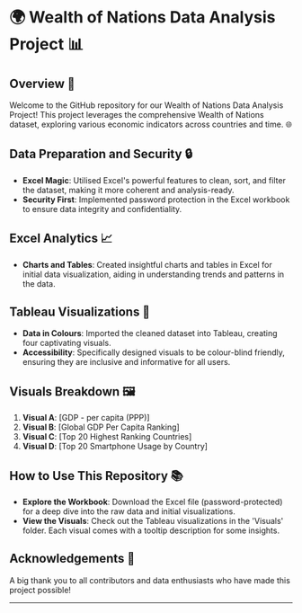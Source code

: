 # 🌍 Wealth of Nations Data Analysis Project 📊

## Overview 📝

Welcome to the GitHub repository for our Wealth of Nations Data Analysis Project! This project leverages the comprehensive Wealth of Nations dataset, exploring various economic indicators across countries and time. 🌐

## Data Preparation and Security 🔒

- **Excel Magic**: Utilised Excel's powerful features to clean, sort, and filter the dataset, making it more coherent and analysis-ready.
- **Security First**: Implemented password protection in the Excel workbook to ensure data integrity and confidentiality.

## Excel Analytics 📈

- **Charts and Tables**: Created insightful charts and tables in Excel for initial data visualization, aiding in understanding trends and patterns in the data.

## Tableau Visualizations 🎨

- **Data in Colours**: Imported the cleaned dataset into Tableau, creating four captivating visuals.
- **Accessibility**: Specifically designed visuals to be colour-blind friendly, ensuring they are inclusive and informative for all users.

## Visuals Breakdown 🖼️

1. **Visual A**: [GDP - per capita (PPP)]
2. **Visual B**: [Global GDP Per Capita Ranking]
3. **Visual C**: [Top 20 Highest Ranking Countries]
4. **Visual D**: [Top 20 Smartphone Usage by Country]

## How to Use This Repository 📚

- **Explore the Workbook**: Download the Excel file (password-protected) for a deep dive into the raw data and initial visualizations.
- **View the Visuals**: Check out the Tableau visualizations in the 'Visuals' folder. Each visual comes with a tooltip description for some insights.

## Acknowledgements 🙏

A big thank you to all contributors and data enthusiasts who have made this project possible!

---
